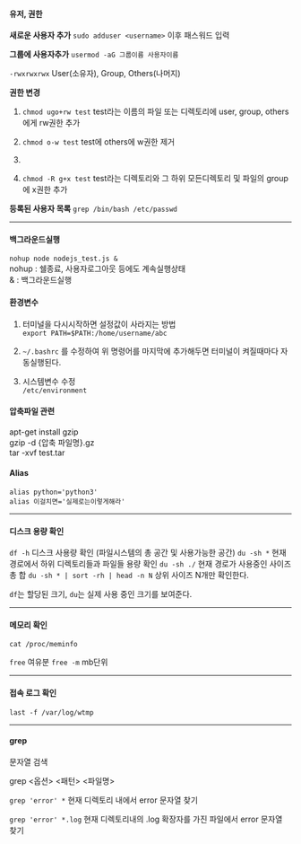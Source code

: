  
#### 유저, 권한 

**새로운 사용자 추가**
`sudo adduser <username>` 
이후 패스워드 입력

**그룹에 사용자추가**
`usermod -aG 그룹이름 사용자이름`

`-rwxrwxrwx` 
User(소유자), Group, Others(나머지)

**권한 변경**
1. `chmod ugo+rw test` 
test라는 이름의 파일 또는 디렉토리에 user, group, others에게 rw권한 추가

2. `chmod o-w test` test에 others에 w권한 제거
3. 
4. `chmod -R g+x test`
test라는 디렉토리와 그 하위 모든디렉토리 및 파일의 group에 x권한 추가

**등록된 사용자 목록**
`grep /bin/bash /etc/passwd`

---

#### 백그라운드실행
`nohup node nodejs_test.js &`  
nohup : 쉘종료, 사용자로그아웃 등에도 계속실행상태  
& : 백그라운드실행  
#### 환경변수  
1. 터미널을 다시시작하면 설정값이 사라지는 방법  
`export PATH=$PATH:/home/username/abc`  

2. `~/.bashrc` 를 수정하여 위 명령어를 마지막에 추가해두면 터미널이 켜질때마다 자동실행된다.  

3. 시스템변수 수정  
`/etc/environment`  

#### 압축파일 관련  
apt-get install gzip  
gzip -d {압축 파일명}.gz  
tar -xvf test.tar  

#### Alias
`alias python='python3'`  
`alias 이걸치면='실제로는이렇게해라'`  

---
#### 디스크 용량 확인 

`df -h` 디스크 사용량 확인 (파일시스템의 총 공간 및 사용가능한 공간)
`du -sh *` 현재 경로에서 하위 디렉토리들과 파일들 용량 확인
`du -sh ./` 현재 경로가 사용중인 사이즈 총 합
`du -sh * | sort -rh | head -n N` 상위 사이즈 N개만 확인한다.

`df`는 할당된 크기, `du`는 실제 사용 중인 크기를 보여준다.

---

#### 메모리 확인

`cat /proc/meminfo`

`free` 여유분
`free -m` mb단위


---
#### 접속 로그 확인
`last -f /var/log/wtmp`

---

#### grep
문자열 검색

grep <옵션> <패턴> <파일명>

`grep 'error' *`
현재 디렉토리 내에서 error 문자열 찾기

`grep 'error' *.log`
현재 디렉토리내의 .log 확장자를 가진 파일에서 error 문자열 찾기

